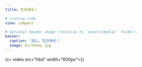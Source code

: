 ```yaml
---
title: 生日快乐！

# Listing view
view: compact

# Optional header image (relative to `assets/media/` folder).
banner:
  caption: '润心，生日快乐！'
  image: birthday.jpg
---
```


{{< video src="hbd" width="600px">}}